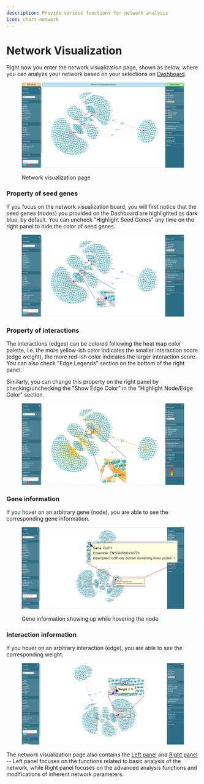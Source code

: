 ```yaml
---
description: Provide various functions for network analysis
icon: chart-network
---
```


# Network Visualization

Right now you enter the network visualization page, shown as below, where you can analyze your network based on your selections on [Dashboard](../dashboard/).

<figure><img src="../.gitbook/assets/image (24).png" alt=""><figcaption><p>Network visualization page</p></figcaption></figure>

### Property of seed genes&#x20;

If you focus on the network visualization board, you will first notice that the seed genes (nodes) you provided on the Dashboard are highlighted as dark blue, by default. You can uncheck "Highlight Seed Genes" any time on the right panel to hide the color of seed genes.

<figure><img src="../.gitbook/assets/image (23).png" alt=""><figcaption></figcaption></figure>

### Property of interactions

The interactions (edges) can be colored following the heat map color palette, i.e. the more yellow-ish color indicates the smaller interaction score (edge weight), the more red-ish color indicates the larger interaction score. You can also check "Edge Legends" section on the bottom of the right panel.

Similarly, you can change this property on the right panel by checking/unchecking the "Show Edge Color" in the "Highlight Node/Edge Color" section.

<figure><img src="../.gitbook/assets/1731628864861.png" alt=""><figcaption></figcaption></figure>

### Gene information

If you hover on an arbitrary gene (node), you are able to see the corresponding gene information.

<figure><img src="../.gitbook/assets/image (17).png" alt=""><figcaption><p>Gene information showing up while hovering the node</p></figcaption></figure>

### Interaction information

If you hover on an arbitrary interaction (edge), you are able to see the corresponding weight.

<figure><img src="../.gitbook/assets/1731629168740.png" alt=""><figcaption></figcaption></figure>

The network visualization page also contains the [Left panel](left-panel.md) and [Right panel](right-panel.md) -- Left panel focuses on the functions related to basic analysis of the network, while Right panel focuses on the advanced analysis functions and modifications of inherent network parameters.
